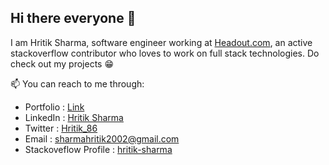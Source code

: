 <h2>Hi there everyone 👋</h2>
I am Hritik Sharma, software engineer working at <a href="www.headout.com">Headout.com</a>, an active stackoverflow contributor who loves to work on full stack technologies. Do check out my projects 😁

📫 You can reach to me through:

- Portfolio : <a href="https://hritiksharma.in">Link</a>
- LinkedIn : <a href="https://linkedin.com/in/hritik2002">Hritik Sharma</a>
- Twitter : <a href="https://twitter.com/Hritik_86">Hritik_86</a>
- Email : sharmahritik2002@gmail.com
- Stackoveflow Profile : <a href="https://stackoverflow.com/users/15116207/hritik-sharma">hritik-sharma</a>
